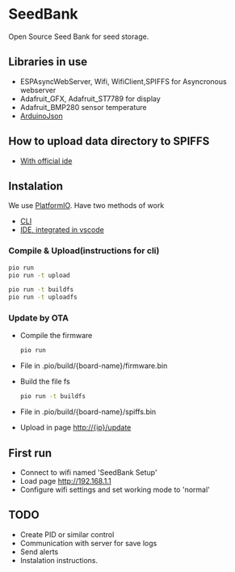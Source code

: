 # SeedBank

Open Source Seed Bank for seed storage.

## Libraries in use

- ESPAsyncWebServer, Wifi, WifiClient,SPIFFS for Asyncronous webserver
- Adafruit_GFX, Adafruit_ST7789 for display
- Adafruit_BMP280 sensor temperature
- [ArduinoJson](https://arduinojson.org)

## How to upload data directory to SPIFFS

- [With official ide](https://github.com/me-no-dev/arduino-esp32fs-plugin)

## Instalation

We use [PlatformIO](https://platformio.org/). Have two methods of work

- [CLI](https://platformio.org/install/cli)
- [IDE, integrated in vscode](https://platformio.org/install/ide?install=vscode)

### Compile & Upload(instructions for cli)

```bash
pio run
pio run -t upload

pio run -t buildfs
pio run -t uploadfs
```

### Update by OTA

- Compile the firmware

    ```bash
    pio run
    ```

- File in .pio/build/{board-name}/firmware.bin
- Build the file fs

    ```bash
    pio run -t buildfs
    ```

- File in .pio/build/{board-name}/spiffs.bin
- Upload in page <http://{ip}/update>

## First run

- Connect to wifi named 'SeedBank Setup'
- Load page <http://192.168.1.1>
- Configure wifi settings and set working mode to 'normal'

## TODO

- Create PID or similar control
- Communication with server for save logs
- Send alerts
- Instalation instructions.
